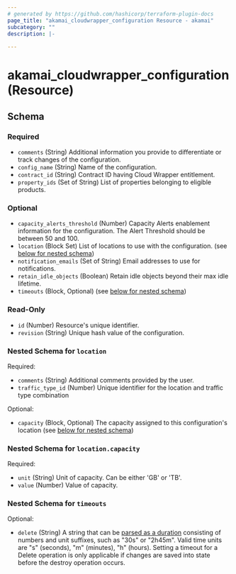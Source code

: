 ```yaml
---
# generated by https://github.com/hashicorp/terraform-plugin-docs
page_title: "akamai_cloudwrapper_configuration Resource - akamai"
subcategory: ""
description: |-
  
---
```


# akamai_cloudwrapper_configuration (Resource)





<!-- schema generated by tfplugindocs -->
## Schema

### Required

- `comments` (String) Additional information you provide to differentiate or track changes of the configuration.
- `config_name` (String) Name of the configuration.
- `contract_id` (String) Contract ID having Cloud Wrapper entitlement.
- `property_ids` (Set of String) List of properties belonging to eligible products.

### Optional

- `capacity_alerts_threshold` (Number) Capacity Alerts enablement information for the configuration. The Alert Threshold should be between 50 and 100.
- `location` (Block Set) List of locations to use with the configuration. (see [below for nested schema](#nestedblock--location))
- `notification_emails` (Set of String) Email addresses to use for notifications.
- `retain_idle_objects` (Boolean) Retain idle objects beyond their max idle lifetime.
- `timeouts` (Block, Optional) (see [below for nested schema](#nestedblock--timeouts))

### Read-Only

- `id` (Number) Resource's unique identifier.
- `revision` (String) Unique hash value of the configuration.

<a id="nestedblock--location"></a>
### Nested Schema for `location`

Required:

- `comments` (String) Additional comments provided by the user.
- `traffic_type_id` (Number) Unique identifier for the location and traffic type combination

Optional:

- `capacity` (Block, Optional) The capacity assigned to this configuration's location (see [below for nested schema](#nestedblock--location--capacity))

<a id="nestedblock--location--capacity"></a>
### Nested Schema for `location.capacity`

Required:

- `unit` (String) Unit of capacity. Can be either 'GB' or 'TB'.
- `value` (Number) Value of capacity.



<a id="nestedblock--timeouts"></a>
### Nested Schema for `timeouts`

Optional:

- `delete` (String) A string that can be [parsed as a duration](https://pkg.go.dev/time#ParseDuration) consisting of numbers and unit suffixes, such as "30s" or "2h45m". Valid time units are "s" (seconds), "m" (minutes), "h" (hours). Setting a timeout for a Delete operation is only applicable if changes are saved into state before the destroy operation occurs.
